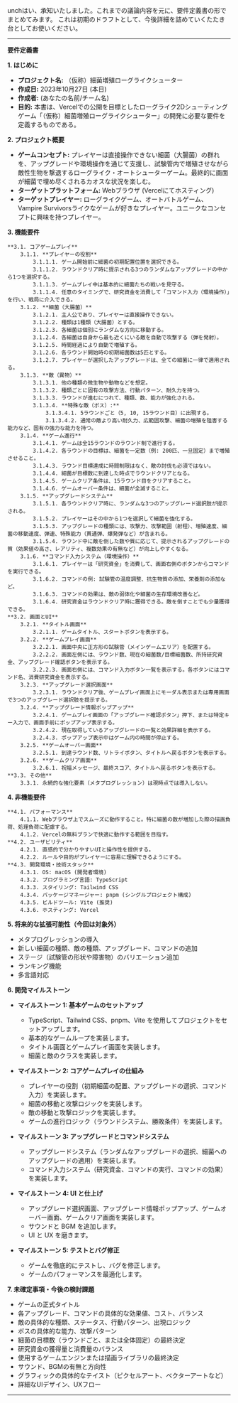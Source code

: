 unchはい、承知いたしました。これまでの議論内容を元に、要件定義書の形でまとめてみます。
これは初期のドラフトとして、今後詳細を詰めていくたたき台としてお使いください。

---

**要件定義書**

**1. はじめに**

*   **プロジェクト名:** （仮称）細菌増殖ローグライクシューター
*   **作成日:** 2023年10月27日 (本日)
*   **作成者:** (あなたの名前/チーム名)
*   **目的:** 本書は、Vercelでの公開を目標としたローグライク2Dシューティングゲーム「（仮称）細菌増殖ローグライクシューター」の開発に必要な要件を定義するものである。

**2. プロジェクト概要**

*   **ゲームコンセプト:** プレイヤーは直接操作できない細菌（大腸菌）の群れを、アップグレードや環境操作を通じて支援し、試験管内で増殖させながら敵性生物を撃退するローグライク・オートシューターゲーム。最終的に画面が細菌で埋め尽くされるカオスな状況を楽しむ。
*   **ターゲットプラットフォーム:** Webブラウザ (Vercelにてホスティング)
*   **ターゲットプレイヤー:** ローグライクゲーム、オートバトルゲーム、Vampire Survivorsライクなゲームが好きなプレイヤー。ユニークなコンセプトに興味を持つプレイヤー。

**3. 機能要件**

    **3.1. コアゲームプレイ**
        3.1.1. **プレイヤーの役割**
            3.1.1.1. ゲーム開始前に細菌の初期配置位置を選択できる。
            3.1.1.2. ラウンドクリア時に提示される3つのランダムなアップグレードの中から1つを選択する。
            3.1.1.3. ゲームプレイ中は基本的に細菌たちの戦いを見守る。
            3.1.1.4. 任意のタイミングで、研究資金を消費して「コマンド入力（環境操作）」を行い、戦局に介入できる。
        3.1.2. **細菌（大腸菌）**
            3.1.2.1. 主人公であり、プレイヤーは直接操作できない。
            3.1.2.2. 種類は1種類（大腸菌）とする。
            3.1.2.3. 各細菌は個別にランダムな方向に移動する。
            3.1.2.4. 各細菌は自身から最も近くにいる敵を自動で攻撃する（弾を発射）。
            3.1.2.5. 時間経過により自動で増殖する。
            3.1.2.6. 各ラウンド開始時の初期細菌数は5匹とする。
            3.1.2.7. プレイヤーが選択したアップグレードは、全ての細菌に一律で適用される。
        3.1.3. **敵（異物）**
            3.1.3.1. 他の種類の微生物や動物などを想定。
            3.1.3.2. 種類ごとに固有の攻撃方法、行動パターン、耐久力を持つ。
            3.1.3.3. ラウンドが進むにつれて、種類、数、能力が強化される。
            3.1.3.4. **特殊な敵（ボス）:**
                3.1.3.4.1. 5ラウンドごと（5, 10, 15ラウンド目）に出現する。
                3.1.3.4.2. 通常の敵より高い耐久力、広範囲攻撃、細菌の増殖を阻害する能力など、固有の強力な能力を持つ。
        3.1.4. **ゲーム進行**
            3.1.4.1. ゲームは全15ラウンドのラウンド制で進行する。
            3.1.4.2. 各ラウンドの目標は、細菌を一定数（例: 200匹、一旦固定）まで増殖させること。
            3.1.4.3. ラウンド目標達成に時間制限はなく、敵の討伐も必須ではない。
            3.1.4.4. 細菌が目標数に到達した時点でラウンドクリアとなる。
            3.1.4.5. ゲームクリア条件は、15ラウンド目をクリアすること。
            3.1.4.6. ゲームオーバー条件は、細菌が全滅すること。
        3.1.5. **アップグレードシステム**
            3.1.5.1. 各ラウンドクリア時に、ランダムな3つのアップグレード選択肢が提示される。
            3.1.5.2. プレイヤーはその中から1つを選択して細菌を強化する。
            3.1.5.3. アップグレードの種類には、攻撃力、攻撃範囲（射程）、増殖速度、細菌の移動速度、弾速、特殊能力（貫通弾、爆発弾など）が含まれる。
            3.1.5.4. ラウンド中に敵を倒した数や質に応じて、提示されるアップグレードの質（効果値の高さ、レアリティ、複数効果の有無など）が向上しやすくなる。
        3.1.6. **コマンド入力システム（環境操作）**
            3.1.6.1. プレイヤーは「研究資金」を消費して、画面右側のボタンからコマンドを実行できる。
            3.1.6.2. コマンドの例: 試験管の温度調整、抗生物質の添加、栄養剤の添加など。
            3.1.6.3. コマンドの効果は、敵の弱体化や細菌の生存環境改善など。
            3.1.6.4. 研究資金はラウンドクリア時に獲得できる。敵を倒すことでも少量獲得できる。
    **3.2. 画面とUI**
        3.2.1. **タイトル画面**
            3.2.1.1. ゲームタイトル、スタートボタンを表示する。
        3.2.2. **ゲームプレイ画面**
            3.2.2.1. 画面中央に正方形の試験管（メインゲームエリア）を配置する。
            3.2.2.2. 画面左側には、ラウンド数、現在の細菌数/目標細菌数、所持研究資金、アップグレード確認ボタンを表示する。
            3.2.2.3. 画面右側には、コマンド入力ボタン一覧を表示する。各ボタンにはコマンド名、消費研究資金を表示する。
        3.2.3. **アップグレード選択画面**
            3.2.3.1. ラウンドクリア後、ゲームプレイ画面上にモーダル表示または専用画面で3つのアップグレード選択肢を提示する。
        3.2.4. **アップグレード情報ポップアップ**
            3.2.4.1. ゲームプレイ画面の「アップグレード確認ボタン」押下、または特定キー入力で、画面手前にポップアップ表示する。
            3.2.4.2. 現在取得しているアップグレードの一覧と効果詳細を表示する。
            3.2.4.3. ポップアップ表示中はゲーム内の時間が停止する。
        3.2.5. **ゲームオーバー画面**
            3.2.5.1. 到達ラウンド数、リトライボタン、タイトルへ戻るボタンを表示する。
        3.2.6. **ゲームクリア画面**
            3.2.6.1. 祝福メッセージ、最終スコア、タイトルへ戻るボタンを表示する。
    **3.3. その他**
        3.3.1. 永続的な強化要素（メタプログレッション）は現時点では導入しない。

**4. 非機能要件**

    **4.1. パフォーマンス**
        4.1.1. Webブラウザ上でスムーズに動作すること。特に細菌の数が増加した際の描画負荷、処理負荷に配慮する。
        4.1.2. Vercelの無料プランで快適に動作する範囲を目指す。
    **4.2. ユーザビリティ**
        4.2.1. 直感的で分かりやすいUIと操作性を提供する。
        4.2.2. ルールや目的がプレイヤーに容易に理解できるようにする。
    **4.3. 開発環境・技術スタック**
        4.3.1. OS: macOS (開発者環境)
        4.3.2. プログラミング言語: TypeScript
        4.3.3. スタイリング: Tailwind CSS
        4.3.4. パッケージマネージャー: pnpm (シングルプロジェクト構成)
        4.3.5. ビルドツール: Vite (推奨)
        4.3.6. ホスティング: Vercel

**5. 将来的な拡張可能性（今回は対象外）**

*   メタプログレッションの導入
*   新しい細菌の種類、敵の種類、アップグレード、コマンドの追加
*   ステージ（試験管の形状や障害物）のバリエーション追加
*   ランキング機能
*   多言語対応

**6. 開発マイルストーン**

*   **マイルストーン 1: 基本ゲームのセットアップ**
    *   TypeScript、Tailwind CSS、pnpm、Vite を使用してプロジェクトをセットアップします。
    *   基本的なゲームループを実装します。
    *   タイトル画面とゲームプレイ画面を実装します。
    *   細菌と敵のクラスを実装します。

*   **マイルストーン 2: コアゲームプレイの仕組み**
    *   プレイヤーの役割（初期細菌の配置、アップグレードの選択、コマンド入力）を実装します。
    *   細菌の移動と攻撃ロジックを実装します。
    *   敵の移動と攻撃ロジックを実装します。
    *   ゲームの進行ロジック（ラウンドシステム、勝敗条件）を実装します。

*   **マイルストーン 3: アップグレードとコマンドシステム**
    *   アップグレードシステム（ランダムなアップグレードの選択、細菌へのアップグレードの適用）を実装します。
    *   コマンド入力システム（研究資金、コマンドの実行、コマンドの効果）を実装します。

*   **マイルストーン 4: UI と仕上げ**
    *   アップグレード選択画面、アップグレード情報ポップアップ、ゲームオーバー画面、ゲームクリア画面を実装します。
    *   サウンドと BGM を追加します。
    *   UI と UX を磨きます。

*   **マイルストーン 5: テストとバグ修正**
    *   ゲームを徹底的にテストし、バグを修正します。
    *   ゲームのパフォーマンスを最適化します。

**7. 未確定事項・今後の検討課題**

*   ゲームの正式タイトル
*   各アップグレード、コマンドの具体的な効果値、コスト、バランス
*   敵の具体的な種類、ステータス、行動パターン、出現ロジック
*   ボスの具体的な能力、攻撃パターン
*   細菌の目標数（ラウンドごと、または全体固定）の最終決定
*   研究資金の獲得量と消費量のバランス
*   使用するゲームエンジンまたは描画ライブラリの最終決定
*   サウンド、BGMの有無と方向性
*   グラフィックの具体的なテイスト（ピクセルアート、ベクターアートなど）
*   詳細なUIデザイン、UXフロー

---
